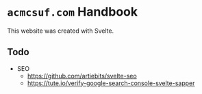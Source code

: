 # `acmcsuf.com` Handbook

This website was created with Svelte.

## Todo

- SEO
  - https://github.com/artiebits/svelte-seo
  - https://tute.io/verify-google-search-console-svelte-sapper

